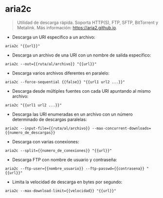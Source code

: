 # aria2c

> Utilidad de descarga rápida.
> Soporta HTTP(S), FTP, SFTP, BitTorrent y Metalink.
> Más información: <https://aria2.github.io>.

- Descarga un URI específico a un archivo:

`aria2c "{{url}}"`

- Descarga un archivo de una URI con un nombre de salida específico:

`aria2c --out={{ruta/al/archivo}} "{{url}}"`

- Descarga varios archivos diferentes en paralelo:

`aria2c --force-sequential {{false}} "{{url1 url2 ...}}"`

- Descarga desde múltiples fuentes con cada URI apuntando al mismo archivo:

`aria2c "{{url1 url2 ...}}"`

- Descarga las URI enumeradas en un archivo con un número determinado de descargas paralelas:

`aria2c --input-file={{ruta/al/archivo}} --max-concurrent-downloads={{numero_de_descargas}}`

- Descarga con varias conexiones:

`aria2c --split={{numero_de_conexiones}} "{{url}}"`

- Descarga FTP con nombre de usuario y contraseña:

`aria2c --ftp-user={{nombre_usuario}} --ftp-passwd={{contrasena}} "{{url}}"`

- Limita la velocidad de descarga en bytes por segundo:

`aria2c --max-download-limit={{velocidad}} "{{url}}"`
